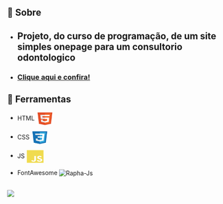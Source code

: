 ## 🚨 Sobre 
- <h2> Projeto, do curso de programação, de um site simples onepage para um consultorio odontologico</h2>
- <h3><a href="https://marinhorapha.github.io/Odonto/">Clique aqui e confira!</a></h3>

## 📜 Ferramentas

  - HTML  <img align="center" alt="Rapha-HTML" height="30" width="40" src="https://raw.githubusercontent.com/devicons/devicon/master/icons/html5/html5-original.svg">

  - CSS <img align="center" alt="Rapha-CSS" height="30" width="40" src="https://raw.githubusercontent.com/devicons/devicon/master/icons/css3/css3-original.svg">
  
  - JS    <img align="center" alt="Rapha-Js" height="30" width="40" src="https://raw.githubusercontent.com/devicons/devicon/master/icons/javascript/javascript-plain.svg">

  - FontAwesome  <img align="center" alt="Rapha-Js" height="30" width="35" src="https://github.com/user-attachments/assets/eb596ab5-ba6a-4076-821c-8346a55d760d">

</br>
<div align="left">
<img width="650px" src="https://github.com/user-attachments/assets/67ee8602-ae5f-436c-b9c1-6576e48f408b"> 
</div>
